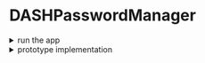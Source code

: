 # DASHPasswordManager

<details>
<summary markdown="span">run the app</summary>
	
- run inside your browser:
	-
	- you need a terminal or an IDE like webstom, where you have opened to projekt directory
	- cd passwordmanager/
	- npm install
	- ionic serve
	
- run on your phone (only android is considered now):
	-
	- you need to have a working android studio environment on your pc
	- you need a terminal or an IDE like webstom, where you have opened to projekt directory
	- cd passwordmanager/
	- npm install (if you dont have done it before)
	- ionic build
	- add in capacitor.config.json path of android studio like: "linuxAndroidStudioPath": "/snap/android-studio/current/android-studio/bin/studio.sh",
	- ionic cap add android
	- ionic cap open android
	- then android studio will be open and you can start the app on your device or emulator of choice

</details>

<details>
<summary markdown="span">prototype implementation</summary>
	
 - out of scope:
	 - 
	 - sharing passwords. (asymmetric cryptography)
	 - local storage of passwords
	 - fancy user-functionalities (for example, 20-character password without special characters.)
 - what we implement:
	 - 
	 - store Passwords in Dash Drive
	 - multi-device access (we implement with Ionic, so we can easily create Android-, IOS-App and Browser Extension)
	 - GUI with react
 - functionalities to be expected:
	 - 
	 - store passwords
	 - read all stored passwords 
	 - sign in with only one mnemonic
		 - choose between any desired existing identity or create a new one
			 - (We don't want to create a mnemonic, for the same reasons as Whatsdapp, so everything related to money is outsourced.)
	 - cryptographic part
		 - create and get specific hardend key (specify path)
		 - derive symmetric key using sha-512
		 - fill the payload so that it can be AES encrypted
		 - use a random number generator to generate an input vector
		 - symmetric encryption using AES-256-CBC for deriving a symmetric key 
		 - symmetric encryption using AES-256-GCM for contract encryption
 - data contract:
	 - 
	 - owner: to reference data (is implicitly given)
	 - index: for identifying the path for the key.
	 - input vector: for AES-256-GCM
	 - authentication Tag: for AES-256-GCM
	 - encrypted payload
	 - contractId: 7m3ZYqYUyJpYUYbPAgWNBP2fcW6agLRxP9U2c6xfjpGV
	 ```
{
                "passwordmanager": {
                        "indices": [
                                {
                                        "properties": [
                                                {"index": "asc"}
                                        ],
                                        "unique": true
                                },
                                {
                                        "properties": [
                                                {"$ownerId": "asc"}
                                        ]
                                }
                        ],
                        "properties": {
                                "inputVector": {
                                        "type": "array",
                                        "byteArray": true,
                                        "minItems": 12,
                                        "maxItems": 12
                                },
                                "authenticationTag": {
                                        "type": "array",
                                        "byteArray": true,
                                        "minItems": 16,
                                        "maxItems": 16
                                },
                                "payload":{
                                        "type": "array",
                                        "byteArray": true,
                                        "minItems": 15,
                                        "maxItems": 150
                                },
                                "index": {
                                        "type": "integer",
                                        "minimum": 0,
                                        "maximum": 2147483000
                                }
                        },
                        "additionalProperties": false,
                        "required": ["index", "inputVector", "authenticationTag", "payload"]
                }
        }
	 ```
	 
 - problems we need to address:
	 - 
	 - payload padding
	 - concept for the indexing of the data (which branch of the wallet etc.)
	 - good random number generator / SHA-512, AES-256-CBC implementation
 
 - technologie stack
 	- 
	- ionic with react https://ionicframework.com/docs/react/quickstart
	- https://nodejs.org/api/crypto.html for crypto and rng (also trezor linked this lib in their slip-16)
	- https://www.npmjs.com/package/dash to connect with Dash and for key derivation and so on
 
 - architecture
 	-
	- ![alt text](https://github.com/PanzerknackerR/DASHPasswordManager/blob/main/doc/pictures/prototyp_architecture.png)

</details>
